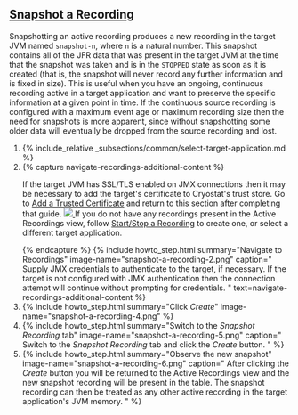 ## [Snapshot a Recording](#snapshot-a-recording)
Snapshotting an active recording produces a new recording in the target JVM
named `snapshot-n`, where `n` is a natural number. This snapshot contains all of
the JFR data that was present in the target JVM at the time that the snapshot
was taken and is in the `STOPPED` state as soon as it is created (that is, the
snapshot will never record any further information and is fixed in size).
This is useful when you have an ongoing, continuous recording active in a
target application and want to preserve the specific information at a given
point in time. If the continuous source recording is configured with a maximum
event age or maximum recording size then the need for snapshots is more
apparent, since without snapshotting some older data will eventually be dropped
from the source recording and lost.

<ol>
  <li>
    {% include_relative _subsections/common/select-target-application.md %}
  </li>
  <li>
    {% capture navigate-recordings-additional-content %}
      <p>
        If the target JVM has SSL/TLS enabled on JMX connections then it may be
        necessary to add the target's certificate to Cryostat's trust store. Go
        to <a href="{{ site.url }}/getting-started#add-a-trusted-certificate">Add a Trusted Certificate</a>
        and return to this section after completing that guide.
        <a href="{{ site.url }}/images/snapshot-a-recording-3.png" target="_blank">
          <img src="{{ site.url }}/images/snapshot-a-recording-3.png">
        </a>
        If you do not have any recordings present in the Active Recordings
        view, follow
        <a href="{{ site.url }}/getting-started#startstop-a-recording">Start/Stop a Recording</a>
        to create one, or select a different target application.
      </p>
    {% endcapture %}
    {% include howto_step.html
      summary="Navigate to Recordings"
      image-name="snapshot-a-recording-2.png"
      caption="
        Supply JMX credentials to authenticate to the target, if necessary. If
        the target is not configured with JMX authentication then the
        connection attempt will continue without prompting for credentials.
      "
      text=navigate-recordings-additional-content
    %}
  </li>
  <li>
    {% include howto_step.html
      summary="Click <i>Create</i>"
      image-name="snapshot-a-recording-4.png"
    %}
  </li>
  <li>
    {% include howto_step.html
      summary="Switch to the <i>Snapshot Recording</i> tab"
      image-name="snapshot-a-recording-5.png"
      caption="
        Switch to the <i>Snapshot Recording</i> tab and click the <i>Create</i>
        button.
      "
    %}
  </li>
  <li>
    {% include howto_step.html
      summary="Observe the new snapshot"
      image-name="snapshot-a-recording-6.png"
      caption="
        After clicking the <i>Create</i> button you will be returned to the
        Active Recordings view and the new snapshot recording will be present
        in the table. The snapshot recording can then be treated as any other
        active recording in the target application's JVM memory.
      "
    %}
  </li>
</ol>
